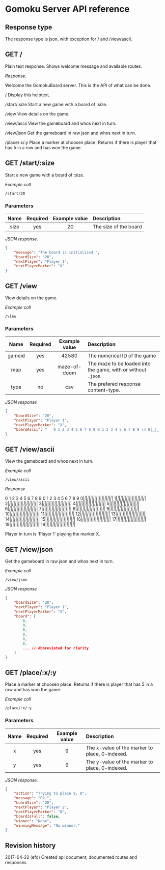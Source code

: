 Gomoku Server API reference
==================================


Response type
----------------------------------

The response type is json, with exception for / and /view/ascii.



GET /
----------------------------------

Plain text response. Shows welcome message and available routes.

*Response.*

Welcome the GomokuBoard server. This is the API of what can be done.

/             Display this helptext.

/start/:size  Start a new game with a board of :size.

/view         View details on the game.

/view/ascii   View the gameboard and whos next in turn.

/view/json    Get the gameboard in raw json and whos next in turn.

/place/:x/:y  Place a marker at choosen place. Returns if there is player that has 5 in a row and has won the game.



GET /start/:size
----------------------------------

Start a new game with a board of :size.

*Example call*

```
/start/20
```



### Parameters

| Name   | Required | Example value | Description |
|:------:|:--------:|:-------------:|:------------|
| size   | yes      | 20            | The size of the board |

*JSON response.*

```json
{
    "message": "The board is initialized.",
    "boardSize": "20",
    "nextPlayer": "Player 1",
    "nextPlayerMarker": "X"
}
```



GET /view
----------------------------------

View details on the game.

*Example call*

```
/view
```



### Parameters

| Name   | Required | Example value | Description |
|:------:|:--------:|:-------------:|:------------|
| gameid | yes      | 42580         | The numerical ID of the game |
| map    | yes      | maze-of-doom  | The maze to be loaded into the game, with or without `.json`.|
| type   | no       | csv           | The prefered response content-type. |

*JSON response*

```json
{
    "boardSize": "20",
    "nextPlayer": "Player 1",
    "nextPlayerMarker": "X",
    "boardAscii": "   0 1 2 3 4 5 6 7 8 9 0 1 2 3 4 5 6 7 8 9 \n 0|_|_|_|_|_|_|_|_|_|_|_|_|_|_|_|_|_|_|_|_|\n 1|_|_|_|_|_|_|_|_|_|_|_|_|_|_|_|_|_|_|_|_|\n 2|_|_|_|_|_|_|_|_|_|_|_|_|_|_|_|_|_|_|_|_|\n 3|_|_|_|_|_|_|_|_|_|_|_|_|_|_|_|_|_|_|_|_|\n 4|_|_|_|_|_|_|_|_|_|_|_|_|_|_|_|_|_|_|_|_|\n 5|_|_|_|_|_|_|_|_|_|_|_|_|_|_|_|_|_|_|_|_|\n 6|_|_|_|_|_|_|_|_|_|_|_|_|_|_|_|_|_|_|_|_|\n 7|_|_|_|_|_|_|_|_|_|_|_|_|_|_|_|_|_|_|_|_|\n 8|_|_|_|_|_|_|_|_|_|_|_|_|_|_|_|_|_|_|_|_|\n 9|_|_|_|_|_|_|_|_|_|_|_|_|_|_|_|_|_|_|_|_|\n10|_|_|_|_|_|_|_|_|_|_|_|_|_|_|_|_|_|_|_|_|\n11|_|_|_|_|_|_|_|_|_|_|_|_|_|_|_|_|_|_|_|_|\n12|_|_|_|_|_|_|_|_|_|_|_|_|_|_|_|_|_|_|_|_|\n13|_|_|_|_|_|_|_|_|_|_|_|_|_|_|_|_|_|_|_|_|\n14|_|_|_|_|_|_|_|_|_|_|_|_|_|_|_|_|_|_|_|_|\n15|_|_|_|_|_|_|_|_|_|_|_|_|_|_|_|_|_|_|_|_|\n16|_|_|_|_|_|_|_|_|_|_|_|_|_|_|_|_|_|_|_|_|\n17|_|_|_|_|_|_|_|_|_|_|_|_|_|_|_|_|_|_|_|_|\n18|_|_|_|_|_|_|_|_|_|_|_|_|_|_|_|_|_|_|_|_|\n19|_|_|_|_|_|_|_|_|_|_|_|_|_|_|_|_|_|_|_|_|\n"
}
```



GET /view/ascii
----------------------------------

View the gameboard and whos next in turn.

*Example call*

```
/view/ascii
```



*Response*

0 1 2 3 4 5 6 7 8 9 0 1 2 3 4 5 6 7 8 9
0|_|_|_|_|_|_|_|_|_|_|_|_|_|_|_|_|_|_|_|_|
1|_|_|_|_|_|_|_|_|_|_|_|_|_|_|_|_|_|_|_|_|
2|_|_|_|_|_|_|_|_|_|_|_|_|_|_|_|_|_|_|_|_|
3|_|_|_|_|_|_|_|_|_|_|_|_|_|_|_|_|_|_|_|_|
4|_|_|_|_|_|_|_|_|_|_|_|_|_|_|_|_|_|_|_|_|
5|_|_|_|_|_|_|_|_|_|_|_|_|_|_|_|_|_|_|_|_|
6|_|_|_|_|_|_|_|_|_|_|_|_|_|_|_|_|_|_|_|_|
7|_|_|_|_|_|_|_|_|_|_|_|_|_|_|_|_|_|_|_|_|
8|_|_|_|_|_|_|_|_|_|_|_|_|_|_|_|_|_|_|_|_|
9|_|_|_|_|_|_|_|_|_|_|_|_|_|_|_|_|_|_|_|_|
10|_|_|_|_|_|_|_|_|_|_|_|_|_|_|_|_|_|_|_|_|
11|_|_|_|_|_|_|_|_|_|_|_|_|_|_|_|_|_|_|_|_|
12|_|_|_|_|_|_|_|_|_|_|_|_|_|_|_|_|_|_|_|_|
13|_|_|_|_|_|_|_|_|_|_|_|_|_|_|_|_|_|_|_|_|
14|_|_|_|_|_|_|_|_|_|_|_|_|_|_|_|_|_|_|_|_|
15|_|_|_|_|_|_|_|_|_|_|_|_|_|_|_|_|_|_|_|_|
16|_|_|_|_|_|_|_|_|_|_|_|_|_|_|_|_|_|_|_|_|
17|_|_|_|_|_|_|_|_|_|_|_|_|_|_|_|_|_|_|_|_|
18|_|_|_|_|_|_|_|_|_|_|_|_|_|_|_|_|_|_|_|_|
19|_|_|_|_|_|_|_|_|_|_|_|_|_|_|_|_|_|_|_|_|

Player in turn is 'Player 1' playing the marker X.



GET /view/json
----------------------------------

Get the gameboard in raw json and whos next in turn.

*Example call*

```
/view/json
```



*JSON response*

```json
{
    "boardSize": "20",
    "nextPlayer": "Player 1",
    "nextPlayerMarker": "X",
    "board": [
        0,
        0,
        0,
        0,
        0,
        0,
        ... // Abbreviated for clarity
    ]
}
```



GET /place/:x/:y
----------------------------------

Place a marker at choosen place. Returns if there is player that has 5 in a row and has won the game.

*Example call*

```
/place/:x/:y
```



### Parameters

| Name      | Required | Example value | Description |
|:---------:|:--------:|:-------------:|:------------|
| x         | yes      | 9             | The x-value of the marker to place, 0-indexed. |
| y         | yes      | 9             | The y-value of the marker to place, 0-indexed. |



*JSON response.*

```json
{
    "action": "Trying to place 9, 9",
    "message": "Ok.",
    "boardSize": "20",
    "nextPlayer": "Player 2",
    "nextPlayerMarker": "O",
    "boardIsFull": false,
    "winner": "None",
    "winningMessage": "No winner."
}
```



Revision history
------------------------------
2017-04-22 (efo) Created api document, documented routes and responses.
